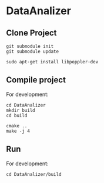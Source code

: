 
# DataAnalizer


## Clone Project

```
git submodule init
git submodule update

sudo apt-get install libpoppler-dev
```

## Compile project

For development:
```
cd DataAnalizer
mkdir build
cd build

cmake ..
make -j 4
```

## Run

For development:
```
cd DataAnalizer/build
```
